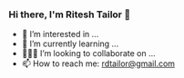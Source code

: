 ### Hi there, I'm Ritesh Tailor 👋

- 👀 I’m interested in ...
- 🌱 I’m currently learning ...
- 🧑‍🤝‍🧑 I’m looking to collaborate on ...
- 📫 How to reach me: rdtailor@gmail.com
